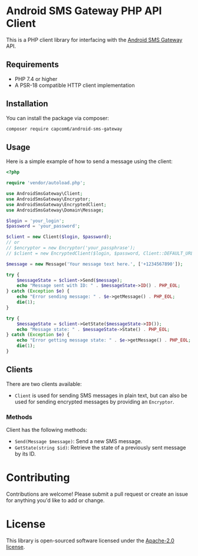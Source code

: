 # Android SMS Gateway PHP API Client

This is a PHP client library for interfacing with the [Android SMS Gateway](https://sms.capcom.me) API.

## Requirements

- PHP 7.4 or higher
- A PSR-18 compatible HTTP client implementation

## Installation

You can install the package via composer:

```bash
composer require capcom6/android-sms-gateway
```

## Usage

Here is a simple example of how to send a message using the client:


```php
<?php

require 'vendor/autoload.php';

use AndroidSmsGateway\Client;
use AndroidSmsGateway\Encryptor;
use AndroidSmsGateway\EncryptedClient;
use AndroidSmsGateway\Domain\Message;

$login = 'your_login';
$password = 'your_password';

$client = new Client($login, $password);
// or
// $encryptor = new Encryptor('your_passphrase');
// $client = new EncryptedClient($login, $password, Client::DEFAULT_URL, $httpClient, $encryptor);

$message = new Message('Your message text here.', ['+1234567890']);

try {
    $messageState = $client->Send($message);
    echo "Message sent with ID: " . $messageState->ID() . PHP_EOL;
} catch (Exception $e) {
    echo "Error sending message: " . $e->getMessage() . PHP_EOL;
    die(1);
}

try {
    $messageState = $client->GetState($messageState->ID());
    echo "Message state: " . $messageState->State() . PHP_EOL;
} catch (Exception $e) {
    echo "Error getting message state: " . $e->getMessage() . PHP_EOL;
    die(1);
}
```

## Clients

There are two clients available:

- `Client` is used for sending SMS messages in plain text, but can also be used for sending encrypted messages by providing an `Encryptor`.

### Methods

Client has the following methods:

* `Send(Message $message)`: Send a new SMS message.
* `GetState(string $id)`: Retrieve the state of a previously sent message by its ID.

# Contributing

Contributions are welcome! Please submit a pull request or create an issue for anything you'd like to add or change.

# License

This library is open-sourced software licensed under the [Apache-2.0 license](LICENSE).
